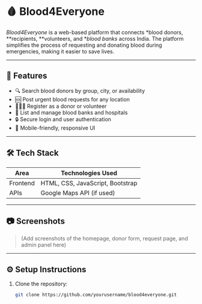 # 🩸 Blood4Everyone

*Blood4Everyone* is a web-based platform that connects *blood donors, **recipients, **volunteers, and **blood banks* across India. The platform simplifies the process of requesting and donating blood during emergencies, making it easier to save lives.



---

## 🚀 Features

- 🔍 Search blood donors by group, city, or availability
- 🆘 Post urgent blood requests for any location
- 🧑‍🤝‍🧑 Register as a donor or volunteer
- 🏥 List and manage blood banks and hospitals
- 🔒 Secure login and user authentication
- 📱 Mobile-friendly, responsive UI

---

## 🛠 Tech Stack

| Area       | Technologies Used                     |
|------------|----------------------------------------|
| Frontend   | HTML, CSS, JavaScript, Bootstrap       |
| APIs       | Google Maps API (if used)              |


---

## 📷 Screenshots

> (Add screenshots of the homepage, donor form, request page, and admin panel here)

---

## ⚙ Setup Instructions

1. Clone the repository:
   ```bash
   git clone https://github.com/yourusername/blood4everyone.git 
